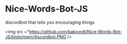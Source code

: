 # Nice-Words-Bot-JS
discordbot that tells you encouraging things


<img src ="https://github.com/kakoon8/Nice-Words-Bot-JS/blob/main/discordbot.PNG />
